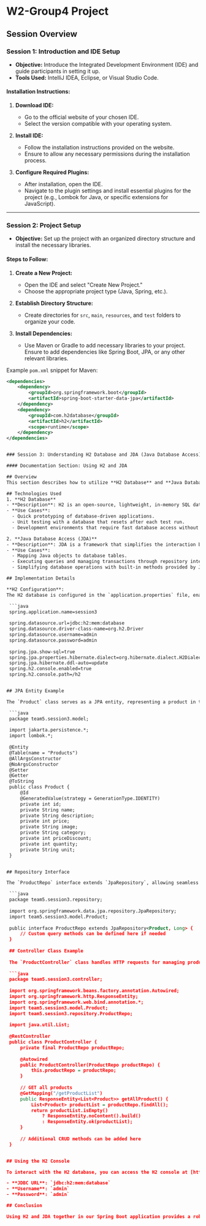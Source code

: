 # W2-Group4 Project

## Session Overview

### Session 1: Introduction and IDE Setup

- **Objective:** Introduce the Integrated Development Environment (IDE) and guide participants in setting it up.
- **Tools Used:** IntelliJ IDEA, Eclipse, or Visual Studio Code.
  
#### Installation Instructions:
1. **Download IDE:**
   - Go to the official website of your chosen IDE.
   - Select the version compatible with your operating system.

2. **Install IDE:**
   - Follow the installation instructions provided on the website.
   - Ensure to allow any necessary permissions during the installation process.

3. **Configure Required Plugins:**
   - After installation, open the IDE.
   - Navigate to the plugin settings and install essential plugins for the project (e.g., Lombok for Java, or specific extensions for JavaScript).

---

### Session 2: Project Setup

- **Objective:** Set up the project with an organized directory structure and install the necessary libraries.
  
#### Steps to Follow:
1. **Create a New Project:**
   - Open the IDE and select "Create New Project."
   - Choose the appropriate project type (Java, Spring, etc.).

2. **Establish Directory Structure:**
   - Create directories for `src`, `main`, `resources`, and `test` folders to organize your code.

3. **Install Dependencies:**
   - Use Maven or Gradle to add necessary libraries to your project. Ensure to add dependencies like Spring Boot, JPA, or any other relevant libraries.

Example `pom.xml` snippet for Maven:
   ```xml
   <dependencies>
       <dependency>
           <groupId>org.springframework.boot</groupId>
           <artifactId>spring-boot-starter-data-jpa</artifactId>
       </dependency>
       <dependency>
           <groupId>com.h2database</groupId>
           <artifactId>h2</artifactId>
           <scope>runtime</scope>
       </dependency>
   </dependencies>


### Session 3: Understanding H2 Database and JDA (Java Database Access)

#### Documentation Section: Using H2 and JDA

## Overview
This section describes how to utilize **H2 Database** and **Java Database Access (JDA)** in our Spring Boot application. These technologies provide a lightweight, in-memory database solution for development and testing, facilitating rapid application development and efficient data management.

## Technologies Used
1. **H2 Database**
   - **Description**: H2 is an open-source, lightweight, in-memory SQL database ideal for development, testing, and prototyping. It allows developers to run a database without the need for a separate server installation, making it highly suitable for applications where simplicity and speed are essential.
   - **Use Cases**:
     - Quick prototyping of database-driven applications.
     - Unit testing with a database that resets after each test run.
     - Development environments that require fast database access without the overhead of a full database server.

2. **Java Database Access (JDA)**
   - **Description**: JDA is a framework that simplifies the interaction between Java applications and databases using JPA (Java Persistence API). It provides a set of annotations and interfaces to manage data persistence, enabling developers to perform CRUD operations easily.
   - **Use Cases**:
     - Mapping Java objects to database tables.
     - Executing queries and managing transactions through repository interfaces.
     - Simplifying database operations with built-in methods provided by JPA, such as `save()`, `findAll()`, and `deleteById()`.

## Implementation Details

**H2 Configuration**:
The H2 database is configured in the `application.properties` file, enabling the H2 console for easy access during development. The in-memory database is created and managed automatically, allowing for rapid iteration without persistent data storage.

    ```java
    spring.application.name=session3
    
    spring.datasource.url=jdbc:h2:mem:database
    spring.datasource.driver-class-name=org.h2.Driver
    spring.datasource.username=admin
    spring.datasource.password=admin
    
    spring.jpa.show-sql=true
    spring.jpa.properties.hibernate.dialect=org.hibernate.dialect.H2Dialect
    spring.jpa.hibernate.ddl-auto=update
    spring.h2.console.enabled=true
    spring.h2.console.path=/h2


## JPA Entity Example

The `Product` class serves as a JPA entity, representing a product in the database. It is annotated with `@Entity` and `@Table`, and its fields are mapped to the corresponding columns in the database.

    ```java
    package team5.session3.model;
    
    import jakarta.persistence.*;
    import lombok.*;
    
    @Entity
    @Table(name = "Products")
    @AllArgsConstructor
    @NoArgsConstructor
    @Setter
    @Getter
    @ToString
    public class Product {
        @Id
        @GeneratedValue(strategy = GenerationType.IDENTITY)
        private int id;
        private String name;
        private String description;
        private int price;
        private String image;
        private String category;
        private int priceDiscount;
        private int quantity;
        private String unit;
    }


## Repository Interface

The `ProductRepo` interface extends `JpaRepository`, allowing seamless integration with JPA to perform standard database operations on `Product` entities without the need for boilerplate code.

    ```java
    package team5.session3.repository;
    
    import org.springframework.data.jpa.repository.JpaRepository;
    import team5.session3.model.Product;
    
    public interface ProductRepo extends JpaRepository<Product, Long> {
        // Custom query methods can be defined here if needed
    }
    
    ## Controller Class Example
    
    The `ProductController` class handles HTTP requests for managing products. It uses the `ProductRepo` interface to perform CRUD operations.
    
    ```java
    package team5.session3.controller;
    
    import org.springframework.beans.factory.annotation.Autowired;
    import org.springframework.http.ResponseEntity;
    import org.springframework.web.bind.annotation.*;
    import team5.session3.model.Product;
    import team5.session3.repository.ProductRepo;
    
    import java.util.List;
    
    @RestController
    public class ProductController {
        private final ProductRepo productRepo;
    
        @Autowired
        public ProductController(ProductRepo productRepo) {
            this.productRepo = productRepo;
        }
    
        // GET all products
        @GetMapping("/getProductList")
        public ResponseEntity<List<Product>> getAllProduct() {
            List<Product> productList = productRepo.findAll();
            return productList.isEmpty()
                ? ResponseEntity.noContent().build()
                : ResponseEntity.ok(productList);
        }
    
        // Additional CRUD methods can be added here
    }


## Using the H2 Console

To interact with the H2 database, you can access the H2 console at [http://localhost:8080/h2](http://localhost:8080/h2). Use the following connection settings:

- **JDBC URL**: `jdbc:h2:mem:database`
- **Username**: `admin`
- **Password**: `admin`

## Conclusion

Using H2 and JDA together in our Spring Boot application provides a robust and efficient way to manage data. H2's lightweight nature makes it perfect for development and testing, while JDA simplifies the interaction with the database through powerful annotations and repository patterns. This combination enables rapid application development while maintaining a clean and maintainable codebase.



